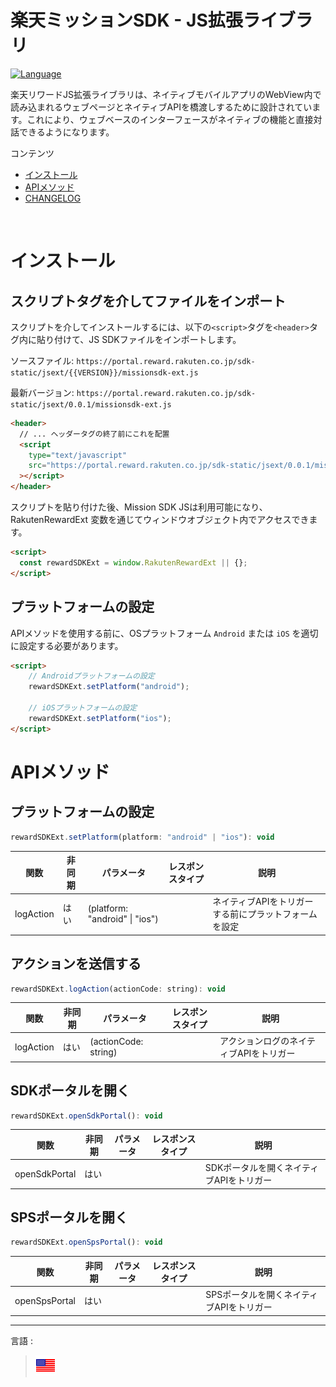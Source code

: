 # 楽天ミッションSDK - JS拡張ライブラリ

[![Language](https://img.shields.io/badge/JavaScript-323330?style=for-the-badge&logo=javascript&logoColor=F7DF1E)](https://developer.mozilla.org/en-US/docs/Web/JavaScript)

楽天リワードJS拡張ライブラリは、ネイティブモバイルアプリのWebView内で読み込まれるウェブページとネイティブAPIを橋渡しするために設計されています。これにより、ウェブベースのインターフェースがネイティブの機能と直接対話できるようになります。


コンテンツ

- [インストール](#インストール)
- [APIメソッド ](#apiメソッド) 
- [CHANGELOG](../../CHANGELOG.md)


<br />

# インストール

## スクリプトタグを介してファイルをインポート

スクリプトを介してインストールするには、以下の`<script>`タグを`<header>`タグ内に貼り付けて、JS SDKファイルをインポートします。

ソースファイル: `https://portal.reward.rakuten.co.jp/sdk-static/jsext/{{VERSION}}/missionsdk-ext.js`<br />

最新バージョン: `https://portal.reward.rakuten.co.jp/sdk-static/jsext/0.0.1/missionsdk-ext.js`

```html
<header>
  // ... ヘッダータグの終了前にこれを配置
  <script
    type="text/javascript"
    src="https://portal.reward.rakuten.co.jp/sdk-static/jsext/0.0.1/missionsdk-ext.js"
  ></script>
</header>
```
スクリプトを貼り付けた後、Mission SDK JSは利用可能になり、RakutenRewardExt 変数を通じてウィンドウオブジェクト内でアクセスできます。  

```html
<script>
  const rewardSDKExt = window.RakutenRewardExt || {};
</script>
```

## プラットフォームの設定
APIメソッドを使用する前に、OSプラットフォーム `Android` または `iOS` を適切に設定する必要があります。  

```html
<script>
    // Androidプラットフォームの設定
    rewardSDKExt.setPlatform("android");
    
    // iOSプラットフォームの設定
    rewardSDKExt.setPlatform("ios");
</script>
```

# APIメソッド  

## プラットフォームの設定  

```javascript
rewardSDKExt.setPlatform(platform: "android" | "ios"): void
```

| 関数  | 非同期 | パラメータ | レスポンスタイプ | 説明 |
| --- | --- | --- | --- | --- |
| logAction | はい   | (platform: "android" \| "ios") | | ネイティブAPIをトリガーする前にプラットフォームを設定 |

## アクションを送信する

```javascript
rewardSDKExt.logAction(actionCode: string): void
```

| 関数  | 非同期 | パラメータ | レスポンスタイプ | 説明 |
| --- | --- | --- | --- | --- |
| logAction | はい   | (actionCode: string) | | アクションログのネイティブAPIをトリガー |

## SDKポータルを開く

```javascript
rewardSDKExt.openSdkPortal(): void
```

| 関数  | 非同期 | パラメータ | レスポンスタイプ | 説明 |
| --- | --- | --- | --- | --- |
| openSdkPortal | はい   |  | | SDKポータルを開くネイティブAPIをトリガー |

## SPSポータルを開く

```javascript
rewardSDKExt.openSpsPortal(): void
```

| 関数  | 非同期 | パラメータ | レスポンスタイプ | 説明 |
| --- | --- | --- | --- | --- |
| openSpsPortal | はい   | | | SPSポータルを開くネイティブAPIをトリガー |
  
---
言語 :
> [![en](../../assets/lang/en.png)](../README.md)